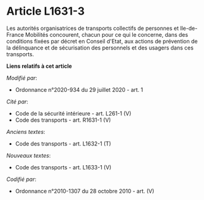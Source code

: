 # Article L1631-3

Les autorités organisatrices de transports collectifs de personnes et Ile-de-France Mobilités concourent, chacun pour ce qui
le concerne, dans des conditions fixées par décret en Conseil d'Etat, aux actions de prévention de la délinquance et de
sécurisation des personnels et des usagers dans ces transports.

**Liens relatifs à cet article**

_Modifié par_:

  - Ordonnance n°2020-934 du 29 juillet 2020 - art. 1

_Cité par_:

  - Code de la sécurité intérieure - art. L261-1 (V)
  - Code des transports - art. R1631-1 (V)

_Anciens textes_:

  - Code des transports - art. L1632-1 (T)

_Nouveaux textes_:

  - Code des transports - art. L1633-1 (V)

_Codifié par_:

  - Ordonnance n°2010-1307 du 28 octobre 2010 - art. (V)
